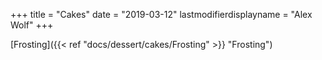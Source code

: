 +++
title = "Cakes"
date = "2019-03-12"
lastmodifierdisplayname = "Alex Wolf"
+++

[Frosting]({{< ref "docs/dessert/cakes/Frosting" >}} "Frosting")
